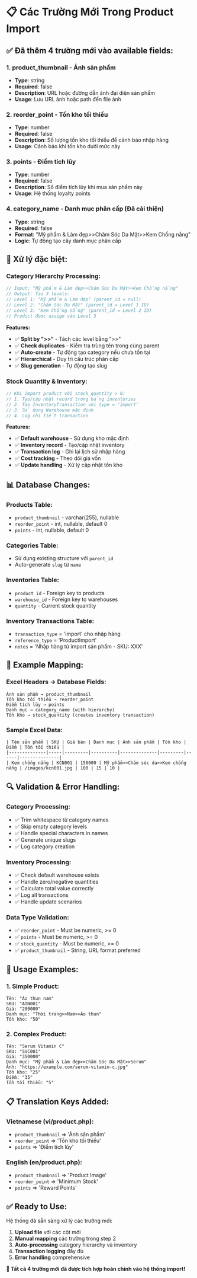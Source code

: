# 📋 Các Trường Mới Trong Product Import

## ✅ Đã thêm 4 trường mới vào available fields:

### 1. **product_thumbnail** - Ảnh sản phẩm
- **Type**: string
- **Required**: false
- **Description**: URL hoặc đường dẫn ảnh đại diện sản phẩm
- **Usage**: Lưu URL ảnh hoặc path đến file ảnh

### 2. **reorder_point** - Tồn kho tối thiểu  
- **Type**: number
- **Required**: false
- **Description**: Số lượng tồn kho tối thiểu để cảnh báo nhập hàng
- **Usage**: Cảnh báo khi tồn kho dưới mức này

### 3. **points** - Điểm tích lũy
- **Type**: number
- **Required**: false  
- **Description**: Số điểm tích lũy khi mua sản phẩm này
- **Usage**: Hệ thống loyalty points

### 4. **category_name** - Danh mục phân cấp (Đã cải thiện)
- **Type**: string
- **Required**: false
- **Format**: "Mỹ phẩm & Làm đẹp>>Chăm Sóc Da Mặt>>Kem Chống nắng"
- **Logic**: Tự động tạo cây danh mục phân cấp

## 🔧 **Xử lý đặc biệt:**

### **Category Hierarchy Processing:**
```php
// Input: "Mỹ phẩm & Làm đẹp>>Chăm Sóc Da Mặt>>Kem Chống nắng"
// Output: Tạo 3 levels:
// Level 1: "Mỹ phẩm & Làm đẹp" (parent_id = null)
// Level 2: "Chăm Sóc Da Mặt" (parent_id = Level 1 ID)  
// Level 3: "Kem Chống nắng" (parent_id = Level 2 ID)
// Product được assign vào Level 3
```

**Features:**
- ✅ **Split by ">>"** - Tách các level bằng ">>"
- ✅ **Check duplicates** - Kiểm tra trùng tên trong cùng parent
- ✅ **Auto-create** - Tự động tạo category nếu chưa tồn tại
- ✅ **Hierarchical** - Duy trì cấu trúc phân cấp
- ✅ **Slug generation** - Tự động tạo slug

### **Stock Quantity & Inventory:**
```php
// Khi import product với stock_quantity > 0:
// 1. Tạo/cập nhật record trong bảng inventories
// 2. Tạo InventoryTransaction với type = 'import'
// 3. Sử dụng Warehouse mặc định
// 4. Log chi tiết transaction
```

**Features:**
- ✅ **Default warehouse** - Sử dụng kho mặc định
- ✅ **Inventory record** - Tạo/cập nhật inventory
- ✅ **Transaction log** - Ghi lại lịch sử nhập hàng
- ✅ **Cost tracking** - Theo dõi giá vốn
- ✅ **Update handling** - Xử lý cập nhật tồn kho

## 📊 **Database Changes:**

### **Products Table:**
- `product_thumbnail` - varchar(255), nullable
- `reorder_point` - int, nullable, default 0
- `points` - int, nullable, default 0

### **Categories Table:**
- Sử dụng existing structure với `parent_id`
- Auto-generate `slug` từ `name`

### **Inventories Table:**
- `product_id` - Foreign key to products
- `warehouse_id` - Foreign key to warehouses  
- `quantity` - Current stock quantity

### **Inventory Transactions Table:**
- `transaction_type` = 'import' cho nhập hàng
- `reference_type` = 'ProductImport'
- `notes` = 'Nhập hàng từ import sản phẩm - SKU: XXX'

## 🎯 **Example Mapping:**

### **Excel Headers → Database Fields:**
```
Ảnh sản phẩm → product_thumbnail
Tồn kho tối thiểu → reorder_point  
Điểm tích lũy → points
Danh mục → category_name (with hierarchy)
Tồn kho → stock_quantity (creates inventory transaction)
```

### **Sample Excel Data:**
```
| Tên sản phẩm | SKU | Giá bán | Danh mục | Ảnh sản phẩm | Tồn kho | Điểm | Tồn tối thiểu |
|--------------|-----|---------|----------|--------------|---------|------|---------------|
| Kem chống nắng | KCN001 | 150000 | Mỹ phẩm>>Chăm sóc da>>Kem chống nắng | /images/kcn001.jpg | 100 | 15 | 10 |
```

## 🔍 **Validation & Error Handling:**

### **Category Processing:**
- ✅ Trim whitespace từ category names
- ✅ Skip empty category levels
- ✅ Handle special characters in names
- ✅ Generate unique slugs
- ✅ Log category creation

### **Inventory Processing:**
- ✅ Check default warehouse exists
- ✅ Handle zero/negative quantities
- ✅ Calculate total value correctly
- ✅ Log all transactions
- ✅ Handle update scenarios

### **Data Type Validation:**
- ✅ `reorder_point` - Must be numeric, >= 0
- ✅ `points` - Must be numeric, >= 0
- ✅ `stock_quantity` - Must be numeric, >= 0
- ✅ `product_thumbnail` - String, URL format preferred

## 🚀 **Usage Examples:**

### **1. Simple Product:**
```
Tên: "Áo thun nam"
SKU: "ATN001"  
Giá: "200000"
Danh mục: "Thời trang>>Nam>>Áo thun"
Tồn kho: "50"
```

### **2. Complex Product:**
```
Tên: "Serum Vitamin C"
SKU: "SVC001"
Giá: "350000"
Danh mục: "Mỹ phẩm & Làm đẹp>>Chăm Sóc Da Mặt>>Serum"
Ảnh: "https://example.com/serum-vitamin-c.jpg"
Tồn kho: "25"
Điểm: "35"
Tồn tối thiểu: "5"
```

## 📋 **Translation Keys Added:**

### **Vietnamese (vi/product.php):**
- `product_thumbnail` => 'Ảnh sản phẩm'
- `reorder_point` => 'Tồn kho tối thiểu'
- `points` => 'Điểm tích lũy'

### **English (en/product.php):**
- `product_thumbnail` => 'Product Image'
- `reorder_point` => 'Minimum Stock'
- `points` => 'Reward Points'

## ✅ **Ready to Use:**

Hệ thống đã sẵn sàng xử lý các trường mới:
1. **Upload file** với các cột mới
2. **Manual mapping** các trường trong step 2
3. **Auto-processing** category hierarchy và inventory
4. **Transaction logging** đầy đủ
5. **Error handling** comprehensive

**🎊 Tất cả 4 trường mới đã được tích hợp hoàn chỉnh vào hệ thống import!**
